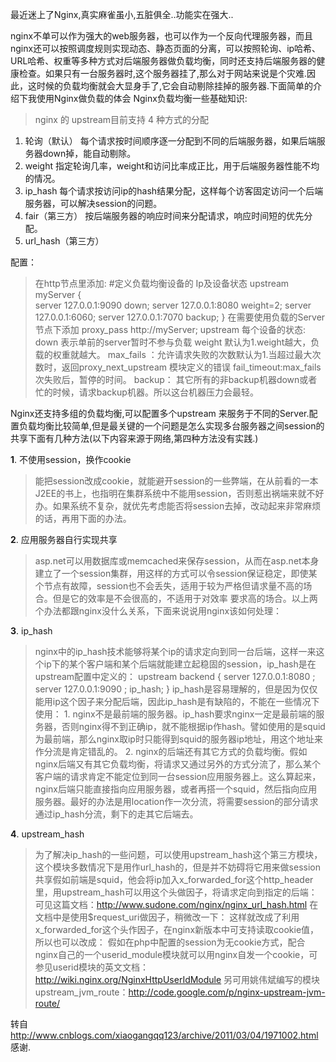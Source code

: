 最近迷上了Nginx,真实麻雀虽小,五脏俱全..功能实在强大..

nginx不单可以作为强大的web服务器，也可以作为一个反向代理服务器，而且nginx还可以按照调度规则实现动态、静态页面的分离，可以按照轮询、ip哈希、URL哈希、权重等多种方式对后端服务器做负载均衡，同时还支持后端服务器的健康检查。如果只有一台服务器时,这个服务器挂了,那么对于网站来说是个灾难.因此，这时候的负载均衡就会大显身手了,它会自动剔除挂掉的服务器.下面简单的介绍下我使用Nginx做负载的体会
Nginx负载均衡一些基础知识:
>nginx 的 upstream目前支持 4 种方式的分配
1. 轮询（默认）
      每个请求按时间顺序逐一分配到不同的后端服务器，如果后端服务器down掉，能自动剔除。
2. weight
      指定轮询几率，weight和访问比率成正比，用于后端服务器性能不均的情况。
3. ip_hash
      每个请求按访问ip的hash结果分配，这样每个访客固定访问一个后端服务器，可以解决session的问题。 
4. fair（第三方）
      按后端服务器的响应时间来分配请求，响应时间短的优先分配。 
5. url_hash（第三方）

配置：
>    在http节点里添加:
    #定义负载均衡设备的 Ip及设备状态
    upstream myServer {   
        server 127.0.0.1:9090 down;
        server 127.0.0.1:8080 weight=2;
        server 127.0.0.1:6060;
        server 127.0.0.1:7070 backup;
    }
    在需要使用负载的Server节点下添加
    proxy_pass http://myServer;
    upstream 每个设备的状态:
    down 表示单前的server暂时不参与负载
    weight  默认为1.weight越大，负载的权重就越大。
    max\_fails ：允许请求失败的次数默认为1.当超过最大次数时，返回proxy\_next_upstream 模块定义的错误
    fail\_timeout:max\_fails 次失败后，暂停的时间。
    backup： 其它所有的非backup机器down或者忙的时候，请求backup机器。所以这台机器压力会最轻。

Nginx还支持多组的负载均衡,可以配置多个upstream  来服务于不同的Server.配置负载均衡比较简单,但是最关键的一个问题是怎么实现多台服务器之间session的共享下面有几种方法(以下内容来源于网络,第四种方法没有实践.)

**1**. 不使用session，换作cookie
>能把session改成cookie，就能避开session的一些弊端，在从前看的一本J2EE的书上，也指明在集群系统中不能用session，否则惹出祸端来就不好办。如果系统不复杂，就优先考虑能否将session去掉，改动起来非常麻烦的话，再用下面的办法。

**2**. 应用服务器自行实现共享
   > asp.net可以用数据库或memcached来保存session，从而在asp.net本身建立了一个session集群，用这样的方式可以令session保证稳定，即使某个节点有故障，session也不会丢失，适用于较为严格但请求量不高的场合。但是它的效率是不会很高的，不适用于对效率 要求高的场合。以上两个办法都跟nginx没什么关系，下面来说说用nginx该如何处理：

**3**. ip_hash
>nginx中的ip_hash技术能够将某个ip的请求定向到同一台后端，这样一来这个ip下的某个客户端和某个后端就能建立起稳固的session，ip_hash是在upstream配置中定义的：
    upstream backend {
      server 127.0.0.1:8080 ;
      server 127.0.0.1:9090 ;
       ip_hash;
    }
    ip_hash是容易理解的，但是因为仅仅能用ip这个因子来分配后端，因此ip_hash是有缺陷的，不能在一些情况下使用：
    1. nginx不是最前端的服务器。ip_hash要求nginx一定是最前端的服务器，否则nginx得不到正确ip，就不能根据ip作hash。譬如使用的是squid为最前端，那么nginx取ip时只能得到squid的服务器ip地址，用这个地址来作分流是肯定错乱的。
    2. nginx的后端还有其它方式的负载均衡。假如nginx后端又有其它负载均衡，将请求又通过另外的方式分流了，那么某个客户端的请求肯定不能定位到同一台session应用服务器上。这么算起来，nginx后端只能直接指向应用服务器，或者再搭一个squid，然后指向应用服务器。最好的办法是用location作一次分流，将需要session的部分请求通过ip_hash分流，剩下的走其它后端去。
    
**4**. upstream_hash
>为了解决ip\_hash的一些问题，可以使用upstream_hash这个第三方模块，这个模块多数情况下是用作url_hash的，但是并不妨碍将它用来做session共享假如前端是squid，他会将ip加入x\_forwarded_for这个http_header里，用upstream_hash可以用这个头做因子，将请求定向到指定的后端：
    可见这篇文档：http://www.sudone.com/nginx/nginx_url_hash.html
    在文档中是使用$request_uri做因子，稍微改一下：
    这样就改成了利用x\_forwarded_for这个头作因子，在nginx新版本中可支持读取cookie值，所以也可以改成：
     假如在php中配置的session为无cookie方式，配合nginx自己的一个userid_module模块就可以用nginx自发一个cookie，可参见userid模块的英文文档：<http://wiki.nginx.org/NginxHttpUserIdModule>
    另可用姚伟斌编写的模块upstream_jvm_route：<http://code.google.com/p/nginx-upstream-jvm-route/>

转自 <http://www.cnblogs.com/xiaogangqq123/archive/2011/03/04/1971002.html> 感谢. 
